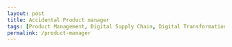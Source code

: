 ```yaml
---
layout: post
title: Accidental Product manager
tags: [Product Management, Digital Supply Chain, Digital Transformation, Bootstrapping]
permalink: /product-manager
---
```

